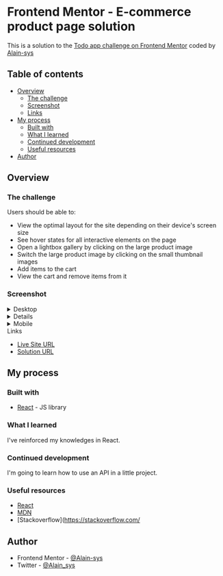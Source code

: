 # Frontend Mentor - E-commerce product page solution

This is a solution to the [Todo app challenge on Frontend Mentor](https://www.frontendmentor.io/challenges/todo-app-Su1_KokOW) coded by [Alain-sys](https://github.com/Alain-sys)

## Table of contents

- [Overview](#overview)
  - [The challenge](#the-challenge)
  - [Screenshot](#screenshot)
  - [Links](#links)
- [My process](#my-process)
  - [Built with](#built-with)
  - [What I learned](#what-i-learned)
  - [Continued development](#continued-development)
  - [Useful resources](#useful-resources)
- [Author](#author)

## Overview

### The challenge

Users should be able to:

- View the optimal layout for the site depending on their device's screen size
- See hover states for all interactive elements on the page
- Open a lightbox gallery by clicking on the large product image
- Switch the large product image by clicking on the small thumbnail images
- Add items to the cart
- View the cart and remove items from it

### Screenshot

<details> 
<summary>Desktop</summary>
<p align="center">
  <img src="public/assets/e-commerce-product-page-desktop.png" alt="e-commerce-product-page in desktop"/>
  <img src="public/assets/e-commerce-product-page-desktop-cart.png" alt="e-commerce-product-page in desktop"/>
  <img src="public/assets/e-commerce-product-page-desktop-modal.png" alt="e-commerce-product-page in desktop"/>
</p>
</details>

<details>
  <p align="center">
    <img src="public/assets/e-commerce-product-page-tablet.png" alt="e-commerce-product-page in tablet"/>
  </p>
</details>

<details>
  <summary>Mobile</summary>
  <p align="center">
    <img src="public/assets/e-commerce-product-page-mobile.png" alt="e-commerce-product-page in mobile"/>
    <img src="public/assets/e-commerce-product-page-mobile-cart.png" alt="e-commerce-product-page in mobile"/>
    <img src="public/assets/e-commerce-product-page-mobile-hamburger.png" alt="e-commerce-product-page in mobile"/>
  </p>
</details


### Links

- [Live Site URL](https://alain-sys.github.io/e-commerce-product-page/)
- [Solution URL](https://www.frontendmentor.io/solutions/ecommerce-product-page-using-react-_xQejDA_RQ)

## My process

### Built with

- [React](https://reactjs.org/) - JS library

### What I learned

I've reinforced my knowledges in React.

### Continued development

I'm going to learn how to use an API in a little project.

### Useful resources

- [React](https://beta.reactjs.org/learn)
- [MDN](https://developer.mozilla.org/fr/)
- [Stackoverflow](https://stackoverflow.com/

## Author

- Frontend Mentor - [@Alain-sys](https://www.frontendmentor.io/profile/Alain-sys)
- Twitter - [@Alain_sys](https://twitter.com/Alain_sys)
